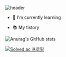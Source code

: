  ![header](https://capsule-render.vercel.app/api?type=waving&color=auto&height=300&section=header&text=seulgi9834&fontSize=50)

* 🌱 I'm currently learning 
 
 
 * 📚 My tistory
 
 

 <!--
**seulgi9834/seulgi9834** is a ✨ _special_ ✨ repository because its `README.md` (this file) appears on your GitHub profile.

Here are some ideas to get you started:

### 🔭 I am a student
- 🌱 I’m currently learning ...
- 👯 I’m looking to collaborate on ...
- 🤔 I’m looking for help with ...
- 💬 Ask me about ...
- 📫 How to reach me: ...
- 😄 Pronouns: ...
- ⚡ Fun fact: ...
-->
![Anurag's GitHub stats](https://github-readme-stats.vercel.app/api?username=seulgi9834&&show_icons=true&theme=seulgi9834)

[![Solved.ac
프로필](http://mazassumnida.wtf/api/v2/generate_badge?boj=seulgi9834)](https://solved.ac/seulgi9834)
